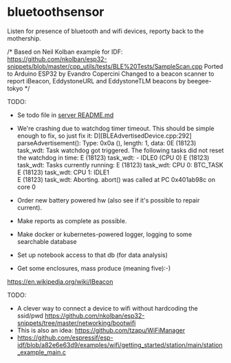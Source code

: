 # bluetoothsensor
Listen for presence of bluetooth and wifi devices, reporty back to the mothership.

/*
   Based on Neil Kolban example for IDF: https://github.com/nkolban/esp32-snippets/blob/master/cpp_utils/tests/BLE%20Tests/SampleScan.cpp
   Ported to Arduino ESP32 by Evandro Copercini
   Changed to a beacon scanner to report iBeacon, EddystoneURL and EddystoneTLM beacons by beegee-tokyo
*/



TODO:

* Se todo file in [server README.md](btcrawl/README.md)

*  We're crashing due to watchdog timer timeout.  This should be simple enough to fix, so just fix it:
     D][BLEAdvertisedDevice.cpp:292] parseAdvertisement(): Type: 0x0a (), length: 1, data: 0E (18123) task_wdt: Task watchdog got triggered. The following tasks did not reset the watchdog in time:
     E (18123) task_wdt:  - IDLE0 (CPU 0)
     E (18123) task_wdt: Tasks currently running:
     E (18123) task_wdt: CPU 0: BTC_TASK
     E (18123) task_wdt: CPU 1: IDLE1  
     E (18123) task_wdt: Aborting.
     abort() was called at PC 0x401ab98c on core 0


* Order new battery powered hw (also see if it's possible to repair current).
* Make reports as complete as possible.
* Make docker or kubernetes-powered logger, logging to some searchable database
* Set up notebook access to that db (for data analysis)
* Get some enclosures, mass produce (meaning five):-)



https://en.wikipedia.org/wiki/IBeacon




TODO:

* A clever way to connect a device to wifi without hardcoding the ssid/pwd
    https://github.com/nkolban/esp32-snippets/tree/master/networking/bootwifi
* This is also an idea:
    https://github.com/tzapu/WiFiManager
* https://github.com/espressif/esp-idf/blob/a82e6e63d9/examples/wifi/getting_started/station/main/station_example_main.c


